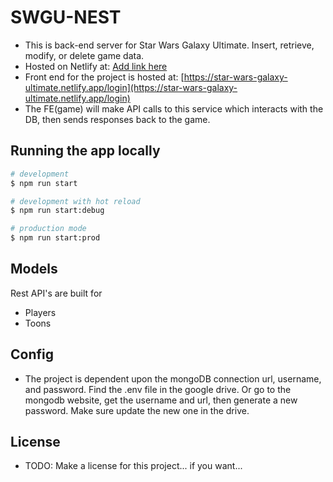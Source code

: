# SWGU-NEST
 - This is back-end server for Star Wars Galaxy Ultimate. Insert, retrieve, modify, or delete game data.
 - Hosted on Netlify at: [Add link here]()
 - Front end for the project is hosted at: [https://star-wars-galaxy-ultimate.netlify.app/login](https://star-wars-galaxy-ultimate.netlify.app/login)
 - The FE(game) will make API calls to this service which interacts with the DB, then sends responses back to the game.

## Running the app locally

```bash
# development
$ npm run start

# development with hot reload
$ npm run start:debug

# production mode
$ npm run start:prod
```

## Models
Rest API's are built for 
  - Players
  - Toons

## Config
 - The project is dependent upon the mongoDB connection url, username, and password. Find the .env file in the google drive. Or
go to the mongodb website, get the username and url, then generate a new password. Make sure update the new one in the drive.

## License
 - TODO: Make a license for this project... if you want...
